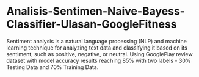 # Analisis-Sentimen-Naive-Bayess-Classifier-Ulasan-GoogleFitness
Sentiment analysis is a natural language processing (NLP) and machine learning technique for analyzing text data and classifying it based on its sentiment, such as positive, negative, or neutral. Using GooglePlay review dataset with model accuracy results reaching 85% with two labels - 30% Testing Data and 70% Training Data.
